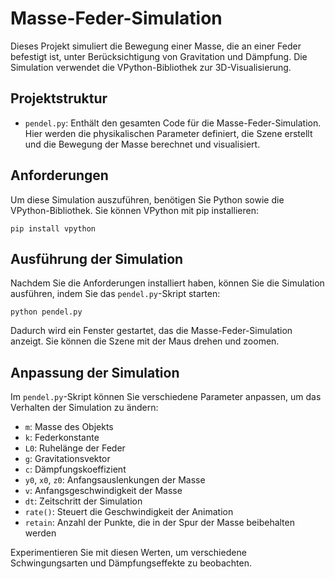 # Masse-Feder-Simulation

Dieses Projekt simuliert die Bewegung einer Masse, die an einer Feder befestigt ist, unter Berücksichtigung von Gravitation und Dämpfung. Die Simulation verwendet die VPython-Bibliothek zur 3D-Visualisierung.

## Projektstruktur

- `pendel.py`: Enthält den gesamten Code für die Masse-Feder-Simulation. Hier werden die physikalischen Parameter definiert, die Szene erstellt und die Bewegung der Masse berechnet und visualisiert.

## Anforderungen

Um diese Simulation auszuführen, benötigen Sie Python sowie die VPython-Bibliothek. Sie können VPython mit pip installieren:

```
pip install vpython
```

## Ausführung der Simulation

Nachdem Sie die Anforderungen installiert haben, können Sie die Simulation ausführen, indem Sie das `pendel.py`-Skript starten:

```
python pendel.py
```

Dadurch wird ein Fenster gestartet, das die Masse-Feder-Simulation anzeigt. Sie können die Szene mit der Maus drehen und zoomen.

## Anpassung der Simulation

Im `pendel.py`-Skript können Sie verschiedene Parameter anpassen, um das Verhalten der Simulation zu ändern:

- `m`: Masse des Objekts
- `k`: Federkonstante
- `L0`: Ruhelänge der Feder
- `g`: Gravitationsvektor
- `c`: Dämpfungskoeffizient
- `y0`, `x0`, `z0`: Anfangsauslenkungen der Masse
- `v`: Anfangsgeschwindigkeit der Masse
- `dt`: Zeitschritt der Simulation
- `rate()`: Steuert die Geschwindigkeit der Animation
- `retain`: Anzahl der Punkte, die in der Spur der Masse beibehalten werden

Experimentieren Sie mit diesen Werten, um verschiedene Schwingungsarten und Dämpfungseffekte zu beobachten.
